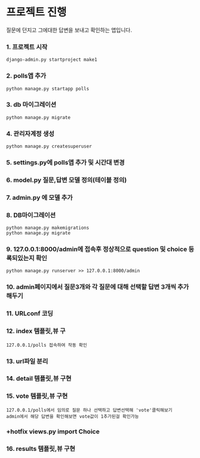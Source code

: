 # 프로젝트 진행
질문에 던지고 그에대한 답변을 보내고 확인하는 앱입니다.

### 1. 프로젝트 시작
    django-admin.py startproject make1
### 2. polls앱 추가
    python manage.py startapp polls
### 3. db 마이그레이션
    python manage.py migrate
### 4. 관리자계정 생성
    python manage.py createsuperuser
### 5. settings.py에 polls앱 추가 및 시간대 변경
### 6. model.py 질문,답변 모델 정의(테이블 정의)
### 7. admin.py 에 모델 추가
### 8. DB마이그레이션
    python manage.py makemigrations
    python manage.py migrate
### 9. 127.0.0.1:8000/admin에 접속후 정상적으로 question 및 choice 등록되있는지 확인
    python manage.py runserver >> 127.0.0.1:8000/admin
### 10. admin페이지에서 질문3개와 각 질문에 대해 선택할 답변 3개씩 추가해두기
### 11. URLconf 코딩
### 12. index 템플릿,뷰 구
    127.0.0.1/polls 접속하여 작동 확인
### 13. url파일 분리
### 14. detail 템플릿,뷰 구현
### 15. vote 템플릿,뷰 구현
    127.0.0.1/polls에서 임의로 질문 하나 선택하고 답변선택해 'vote'클릭해보기
    admin에서 해당 답변을 확인해보면 vote값이 1추가된걸 확인가능
### +hotfix views.py import Choice
### 16. results 템플릿,뷰 구현

